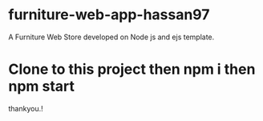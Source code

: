 # furniture-web-app-hassan97
A Furniture Web Store developed on Node js and ejs template.

# Clone to this project then npm i then npm start
thankyou.!
